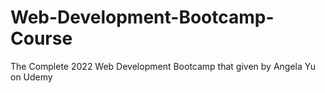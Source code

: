 # Web-Development-Bootcamp-Course
The Complete 2022 Web Development Bootcamp that given by Angela Yu on Udemy
